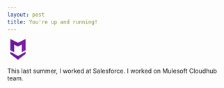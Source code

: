```yaml
---
layout: post
title: You're up and running!
---
```

![alt text](https://github.com/adam-p/markdown-here/raw/master/src/common/images/icon48.png "Logo Title Text 1")

This last summer, I worked at Salesforce. I worked on Mulesoft Cloudhub team.
